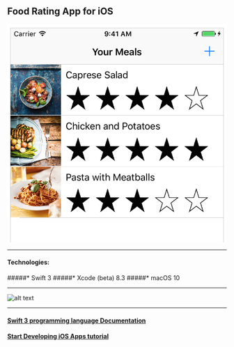 ## Food Rating App for iOS
![alt text](/preview/previewApp.png?raw=true "app preview")
***
#### Technologies:
#####* Swift 3
#####* Xcode (beta) 8.3
#####* macOS 10
***
![alt text](http://ffried.codes/content/images/2016/09/Screen-Shot-2016-07-13-at-6.13.24-PM.png)
***
#### [Swift 3 programming language Documentation](https://developer.apple.com/library/content/documentation/Swift/Conceptual/Swift_Programming_Language/TheBasics.html#//apple_ref/doc/uid/TP40014097-CH5-ID309)
#### [Start Developing iOS Apps tutorial](https://developer.apple.com/library/content/referencelibrary/GettingStarted/DevelopiOSAppsSwift/index.html#//apple_ref/doc/uid/TP40015214-CH2-SW1)
